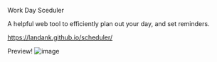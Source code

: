 Work Day Sceduler

A helpful web tool to efficiently plan out your day, and set reminders.

https://landank.github.io/scheduler/



Preview! 
![image](https://user-images.githubusercontent.com/109819736/187804016-5ee0bd36-75d0-4105-bfbb-8ee8017017da.png)





